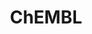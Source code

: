 ---
bigquery: https://console.cloud.google.com/bigquery?p=patents-public-data&d=ebi_chembl&page=dataset
citation: '"The ChEMBL database in 2017." Anna Gaulton, Anne Hersey, Michał Nowotka,
  A Patrícia Bento, Jon Chambers, David Mendez, Prudence Mutowo, Francis Atkinson,
  Louisa J Bellis, Elena Cibrián-Uhalte, Mark Davies, Nathan Dedman, Anneli Karlsson,
  María Paula Magariños, John P Overington, George Papadatos, Ines Smit, Andrew R
  Leach Nucleic acids Research (2017) 45 (Database Issue), D945-D954'
contributors: European Bioinformatics Institute
cost: None
description: ChEMBL Data is a manually curated database of small molecules used in
  drug discovery, including information about existing patented drugs.
documentation: 'schema: https://www.ebi.ac.uk/chembl/db_schema


  '
last_edit: 04/10/2022, 22:59:37
location: https://console.cloud.google.com/marketplace/product/google_patents_public_datasets/chembl
maintained_by: EMBL-EBI, an outstation of European Molecular Biology Laboratory
related_publications: '

  ChEMBL: towards direct deposition of bioassay data.


  Mendez D, Gaulton A, Bento AP, Chambers J, De Veij M, Félix E, Magariños MP, Mosquera
  JF, Mutowo P, Nowotka M, Gordillo-Marañón M, Hunter F, Junco L, Mugumbate G, Rodriguez-Lopez
  M, Atkinson F, Bosc N, Radoux CJ, Segura-Cabrera A, Hersey A, Leach AR.


  — Nucleic Acids Res. 2019; 47(D1):D930-D940. doi: 10.1093/nar/gky1075

  '
schema_fields:
- indication_class
- ingredient
- parameter_type
- assay_category
- mutation
- mol_irac_id
- clo_id
- hba_lipinski
- num_alerts
- frac_class_id
- doc_id
- stem_class
- submission_date
- ap_id
- pubmed_id
- ref_type
- heavy_atoms
- mesh_heading
- prodrug
- cell_id
- ddd_id
- targcomp_id
- volume
- trade_name
- l4
- standard_units
- l3
- site_name
- patent_use_code
- domain_description
- bao_format
- oc_id
- mol_atc_id
- frac_code
- inorganic_flag
- first_page
- cell_source_tissue
- parent_type
- cx_most_apka
- bao_id
- assay_cell_type
- hba
- set_name
- pchembl_value
- label
- alert_set_id
- tbl
- rgid
- indref_id
- published_type
- ddd_comment
- max_phase_for_ind
- mw_monoisotopic
- target_desc
- cell_ontology_id
- end_position
- confidence_score
- pref_name
- priority
- direct_interaction
- applicant_full_name
- le
- authors
- dosed_ingredient
- parenteral
- patent_expire_date
- cx_most_bpka
- variant_id
- bao_endpoint
- assay_test_type
- smid
- enzyme_tid
- alert_id
- delist_flag
- usan_year
- mecref_id
- standard_text_value
- withdrawn_class
- subgroup
- comp_go_id
- sei
- parent_id
- approval_date
- orig_description
- doc_type
- tid_fixed
- cl_lincs_id
- standard_flag
- downgraded
- psa
- full_mwt
- cell_name
- compd_id
- warning_description
- patent_id
- homologue
- assay_tax_id
- definition
- ddd_admr
- source
- parent_molregno
- major_class
- drug_product_flag
- acd_most_bpka
- route
- curated_by
- potential_duplicate
- data_validity_comment
- targrel_id
- level2
- parameter_value
- doi
- alert_name
- molecule_type
- protein_class_desc
- ddd_units
- level3_description
- text_value
- oral
- atc_code
- selectivity_comment
- assay_tissue
- updated_by
- pathway_key
- irac_code
- mc_target_type
- mec_id
- site_id
- entity_id
- sequence
- chembl_id
- product_id
- stat
- isoform
- sequence_md5sum
- res_stem_id
- std_act_id
- curation_comment
- full_molformula
- published_relation
- updated_on
- short_name
- value
- hrac_class_id
- protein_class_id
- withdrawn_flag
- usan_stem_definition
- metabolite_record_id
- related_tid
- src_assay_id
- level5
- relationship_type
- mc_target_accession
- src_description
- polymer_flag
- formulation_id
- enzyme_name
- mechanism_comment
- helm_notation
- assay_strain
- standard_inchi_key
- year
- efo_term
- num_lipinski_ro5_violations
- drugind_id
- met_comment
- l5
- warning_year
- molecular_species
- active_molregno
- assay_param_id
- prediction_method
- class_level
- as_id
- efo_id
- natural_product
- substrate_record_id
- mesh_id
- warning_class
- warnref_id
- cell_description
- upper_value
- assay_desc
- molsyn_id
- nda_type
- assay_subcellular_fraction
- usan_stem
- cell_source_tax_id
- availability_type
- published_value
- binding_site_comment
- activity_comment
- smarts
- assay_id
- bto_id
- issue
- level2_description
- assay_type
- level4_description
- compsyn_id
- active_ingredient
- country
- caloha_id
- db_source
- target_mapping
- canonical_smiles
- usan_substem
- target_type
- met_id
- title
- type
- src_short_name
- normal_range_max
- cell_source_organism
- metref_id
- tid
- relationship_desc
- hbd
- tissue_id
- status
- ad_type
- previous_company
- tax_id
- predbind_id
- uberon_id
- result_flag
- parent_go_id
- molecular_mechanism
- acd_logp
- chebi_par_id
- db_version
- publication_number
- therapeutic_flag
- l8
- ddd_value
- alogp
- dosage_form
- level3
- withdrawn_country
- molregno
- usan_stem_id
- sitecomp_id
- cx_logd
- component_synonym
- num_ro5_violations
- structure_type
- strength
- confidence
- component_id
- aidx
- cpd_str_alert_id
- standard_upper_value
- entity_type
- hbd_lipinski
- uo_units
- prod_pat_id
- species_group_flag
- cx_logp
- last_active
- co_stem_id
- mc_target_name
- job_id
- mechanism_of_action
- mc_organism
- ref_url
- first_in_class
- protclasssyn_id
- cidx
- rtb
- accession
- irac_class_id
- level1
- class_type
- standard_type
- ass_cls_map_id
- level4
- normal_range_min
- l6
- annotation
- drug_record_id
- biocomp_id
- disease_efficacy
- level1_description
- assay_class_id
- compound_key
- assay_source
- patent_no
- mol_hrac_id
- l1
- action_type
- black_box_warning
- source_domain_id
- abstract
- journal
- who_name
- path
- innovator_company
- published_units
- mc_tax_id
- aromatic_rings
- bei
- company
- relationship
- units
- src_id
- standard_value
- mw_freebase
- toid
- pathway_id
- ref_id
- idx
- standard_relation
- relation
- assay_organism
- l2
- qed_weighted
- topical
- stem
- last_page
- protein_class_synonym
- met_conversion
- comments
- organism
- drug_substance_flag
- syn_type
- activity_id
- actsm_id
- domain_id
- warning_id
- standard_inchi
- who_extra
- withdrawn_year
- ridx
- description
- domain_name
- hrac_code
- first_approval
- warning_type
- ro3_pass
- l7
- max_phase
- domain_type
- record_id
- chirality
- acd_logd
- name
- molfile
- activity_count
- version
- comp_class_id
- go_id
- aspect
- compound_name
- log_id
- lle
- cellosaurus_id
- research_stem
- withdrawn_reason
- component_type
- synonyms
- creation_date
- mol_frac_id
- qudt_units
- site_residues
- warning_country
- acd_most_apka
- start_position
- src_compound_id
shortname: chembl
tags:
- biotechnology
- health
- chemical
- bioinformatics
- medical
terms_of_use: CC BY-SA 3.0
title: ChEMBL
uuid: e232a192-965c-4ec9-904c-155b6dfe56c5
---